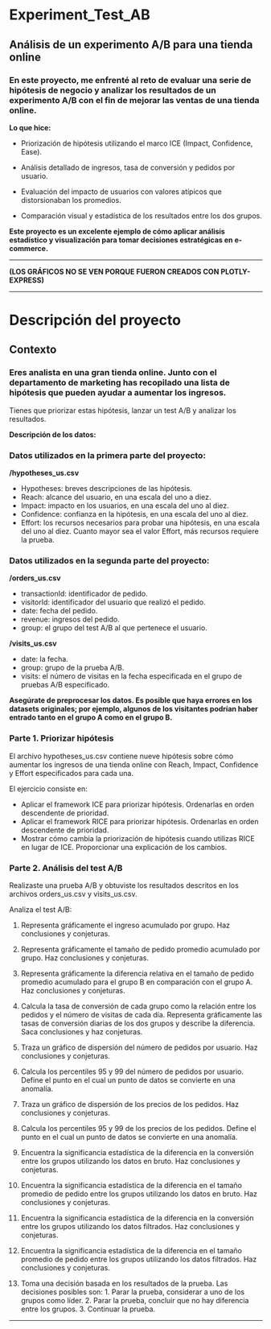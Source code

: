 # Experiment_Test_AB

## Análisis de un experimento A/B para una tienda online

### **En este proyecto, me enfrenté al reto de evaluar una serie de hipótesis de negocio y analizar los resultados de un experimento A/B con el fin de mejorar las ventas de una tienda online.**

**Lo que hice:**

- Priorización de hipótesis utilizando el marco ICE (Impact, Confidence, Ease).

- Análisis detallado de ingresos, tasa de conversión y pedidos por usuario.

- Evaluación del impacto de usuarios con valores atípicos que distorsionaban los promedios.

- Comparación visual y estadística de los resultados entre los dos grupos.

**Este proyecto es un excelente ejemplo de cómo aplicar análisis estadístico y visualización para tomar decisiones estratégicas en e-commerce.**

---

**(LOS GRÁFICOS NO SE VEN PORQUE FUERON CREADOS CON PLOTLY-EXPRESS)**

---

# **Descripción del proyecto**

## Contexto

### **Eres analista en una gran tienda online. Junto con el departamento de marketing has recopilado una lista de hipótesis que pueden ayudar a aumentar los ingresos.**

Tienes que priorizar estas hipótesis, lanzar un test A/B y analizar los resultados.

**Descripción de los datos:**

### Datos utilizados en la primera parte del proyecto:

**/hypotheses_us.csv**

- Hypotheses: breves descripciones de las hipótesis.
- Reach: alcance del usuario, en una escala del uno a diez.
- Impact: impacto en los usuarios, en una escala del uno al diez.
- Confidence: confianza en la hipótesis, en una escala del uno al diez.
- Effort: los recursos necesarios para probar una hipótesis, en una escala del uno al diez. Cuanto mayor sea el valor Effort, más recursos requiere la prueba.

### Datos utilizados en la segunda parte del proyecto:

**/orders_us.csv**

- transactionId: identificador de pedido.
- visitorId: identificador del usuario que realizó el pedido.
- date: fecha del pedido.
- revenue: ingresos del pedido.
- group: el grupo del test A/B al que pertenece el usuario.

**/visits_us.csv**

- date: la fecha.
- group: grupo de la prueba A/B.
- visits: el número de visitas en la fecha especificada en el grupo de pruebas A/B especificado.

**Asegúrate de preprocesar los datos. Es posible que haya errores en los datasets originales; por ejemplo, algunos de los visitantes podrían haber entrado tanto en el grupo A como en el grupo B.**

### **Parte 1. Priorizar hipótesis**

El archivo hypotheses_us.csv contiene nueve hipótesis sobre cómo aumentar los ingresos de una tienda online con Reach, Impact, Confidence y Effort especificados para cada una.

El ejercicio consiste en:

- Aplicar el framework ICE para priorizar hipótesis. Ordenarlas en orden descendente de prioridad.
- Aplicar el framework RICE para priorizar hipótesis. Ordenarlas en orden descendente de prioridad.
- Mostrar cómo cambia la priorización de hipótesis cuando utilizas RICE en lugar de ICE. Proporcionar una explicación de los cambios.

### **Parte 2. Análisis del test A/B**

Realizaste una prueba A/B y obtuviste los resultados descritos en los archivos orders_us.csv y visits_us.csv.

Analiza el test A/B:

1. Representa gráficamente el ingreso acumulado por grupo. Haz conclusiones y conjeturas.

2. Representa gráficamente el tamaño de pedido promedio acumulado por grupo. Haz conclusiones y conjeturas.

3. Representa gráficamente la diferencia relativa en el tamaño de pedido promedio acumulado para el grupo B en comparación con el grupo A. Haz conclusiones y conjeturas.

4. Calcula la tasa de conversión de cada grupo como la relación entre los pedidos y el número de visitas de cada día. 
Representa gráficamente las tasas de conversión diarias de los dos grupos y describe la diferencia. Saca conclusiones y haz conjeturas.

5. Traza un gráfico de dispersión del número de pedidos por usuario. Haz conclusiones y conjeturas.

6. Calcula los percentiles 95 y 99 del número de pedidos por usuario. Define el punto en el cual un punto de datos se convierte en una anomalía.

7. Traza un gráfico de dispersión de los precios de los pedidos. Haz conclusiones y conjeturas.

8. Calcula los percentiles 95 y 99 de los precios de los pedidos. Define el punto en el cual un punto de datos se convierte en una anomalía.

9. Encuentra la significancia estadística de la diferencia en la conversión entre los grupos utilizando los datos en bruto. Haz conclusiones y conjeturas.

10. Encuentra la significancia estadística de la diferencia en el tamaño promedio de pedido entre los grupos utilizando los datos en bruto. Haz conclusiones y conjeturas.

11. Encuentra la significancia estadística de la diferencia en la conversión entre los grupos utilizando los datos filtrados. Haz conclusiones y conjeturas.

12. Encuentra la significancia estadística de la diferencia en el tamaño promedio de pedido entre los grupos utilizando los datos filtrados. Haz conclusiones y conjeturas.

13. Toma una decisión basada en los resultados de la prueba. Las decisiones posibles son: 1. Parar la prueba, considerar a uno de los grupos como líder. 2. Parar la prueba, concluir que no hay diferencia entre los grupos. 3. Continuar la prueba.

---

